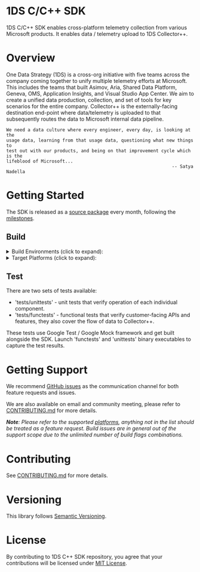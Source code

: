 # 1DS C/C++ SDK

1DS C/C++ SDK enables cross-platform telemetry collection from various
Microsoft products. It enables data / telemetry upload to 1DS Collector++.

# Overview

One Data Strategy (1DS) is a cross-org initiative with five teams across the
company coming together to unify multiple telemetry efforts at Microsoft. This
includes the teams that built Asimov, Aria, Shared Data Platform, Geneva, OMS,
Application Insights, and Visual Studio App Center. We aim to create a unified
data production, collection, and set of tools for key scenarios for the entire
company. Collector++ is the externally-facing destination end-point where
data/telemetry is uploaded to that subsequently routes the data to Microsoft
internal data pipeline.

```
We need a data culture where every engineer, every day, is looking at the
usage data, learning from that usage data, questioning what new things to
test out with our products, and being on that improvement cycle which is the
lifeblood of Microsoft...
                                                              -- Satya Nadella
```

# Getting Started

The SDK is released as a [source package](https://github.com/microsoft/cpp_client_telemetry/releases)
every month, following the [milestones](https://github.com/microsoft/cpp_client_telemetry/milestones).

## Build
<details>
  <summary>Build Environments (click to expand):</summary>
  
  | Operating System              | Compiler                         |
  | ----------------------------- | -------------------------------- |
  | Mac OS X 10.11.6              | Clang Xcode 8.3                  |
  | Mac OS X 10.12.6              | Clang Xcode 9.0, 9.1             |
  | Mac OS X 10.13.3              | Clang Xcode 9.2, 9.3, 10.0, 10.1 |
  | Raspbian GNU/Linux 8 (jessie) | GCC 4.9.2 (armv7l)               |
  | Ubuntu 14.04.* LTS            | GCC 4.8.*, 4.9.4                 |
  | Ubuntu 14.04.1 LTS            | GCC 5.x.x                        |
  | Ubuntu 16.04 LTS              | GCC 5.x.x (armv7l)               |
  | Windows Server 2016           | Visual Studio 2017               |
</details>

<details>
  <summary>Target Platforms (click to expand):</summary>
  
  | Target Platform                | Supported          | Covered by CI      |
  | ------------------------------ | ------------------ | ------------------ |
  | Linux (x86, x64, arm, aarch64) | :white_check_mark: |                    |
  | Mac OS X 10.11+                | :white_check_mark: |                    |
  | Mac OS X (latest)              | :white_check_mark: | :white_check_mark: |
  | Ubuntu 14.04.x LTS             | :white_check_mark: | :white_check_mark: |
  | Ubuntu (latest)                | :white_check_mark: | :white_check_mark: |
  | Windows 7.1                    | :white_check_mark: |                    |
  | Windows 8.1                    | :white_check_mark: | :white_check_mark: |
  | Windows 10.x                   | :white_check_mark: |                    |
  | Windows Server 2012            | :white_check_mark: |                    |
  | Windows Server 2016            | :white_check_mark: | :white_check_mark: |
  
  * **Supported** - these platforms are known to work well with the SDK in
    production.
  * **Covered by CI** - these platforms are tested as part of CI.
</details>

## Test

There are two sets of tests available:
* 'tests/unittests' - unit tests that verify operation of each individual
  component.
* 'tests/functests' - functional tests that verify customer-facing APIs and
  features, they also cover the flow of data to Collector++.

These tests use Google Test / Google Mock framework and get built alongside
the SDK. Launch 'functests' and 'unittests' binary executables to capture
the test results.

# Getting Support

We recommend [GitHub issues](https://github.com/microsoft/cpp_client_telemetry/issues)
as the communication channel for both feature requests and issues.

We are also available on email and community meeting, please refer to [CONTRIBUTING.md](CONTRIBUTING.md)
for more details.

_**Note**: Please refer to the supported [platforms](#build),
anything not in the list should be treated as a feature request. Build
issues are in general out of the support scope due to the unlimited number
of build flags combinations._

# Contributing

See [CONTRIBUTING.md](CONTRIBUTING.md) for more details.

# Versioning

This library follows [Semantic Versioning](http://semver.org/).

# License

By contributing to 1DS C++ SDK repository, you agree that your contributions
will be licensed under [MIT License](LICENSE).
